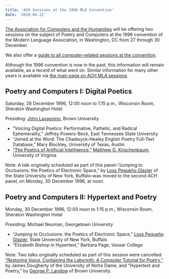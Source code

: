 ```yaml
---
title: 'ACH Sessions at the 1996 MLA Convention'
date: '2010-04-22'
---
```

[The Association for Computers and the Humanities](/) will be offering two sessions on the subject of Poetry and Computers at the 1996 convention of the Modern Language Association, in Washington, DC from 27 through 30 December.

We also offer a [guide to all computer-related sessions at the convention](?q=node/53).

Although the 1996 convention is now in the past, this information will remain available, as a record of what went on. Similar information for many other years is available via [the main page on ACH MLA sessions](?q=node/25).

Poetry and Computers I: Digital Poetics
---------------------------------------

Saturday, 28 December 1996, 12:00 noon to 1:15 p.m., Wisconsin Room, Sheraton Washington Hotel

Presiding: [John Lavagnino](http://www.stg.brown.edu/~lav), Brown University

- “Voicing Digital Poetics: Performative, Pathetic, and Radical Ephemerality,” Jeffrey Powers-Beck, East Tennessee State University
- “Joined at the Word: The Chadwyck-Healey English Poetry Full-Text Database,” Mary Blockley, University of Texas, Austin
- [“The Poetics of Artificial Intelligence,”](http://www.engl.virginia.edu/~mgk3k/papers/poetics_ai.html) [Matthew G. Kirschenbaum](http://faraday.clas.virginia.edu/~mgk3k/home.html), University of Virginia

Note: A talk originally scheduled as part of this panel–“Jumping to Occlusions: the Poetics of Electronic Space,” by [Loss Pequeño Glazier](http://wings.buffalo.edu/epc/authors/glazier) of the State University of New York, Buffalo–was moved to the second ACH panel, on Monday, 30 December 1996, at noon.

Poetry and Computers II: Hypertext and Poetry
---------------------------------------------

Monday, 30 December 1996, 12:00 noon to 1:15 p.m., Wisconsin Room, Sheraton Washington Hotel

Presiding: Michael Neuman, Georgetown University

- “Jumping to Occlusions: the Poetics of Electronic Space,” [Loss Pequeño Glazier](http://wings.buffalo.edu/epc/authors/glazier), State University of New York, Buffalo
- “Elizabeth Bishop in Hypertext,” Barbara Page, Vassar College

Note: Two talks originally scheduled as part of this session were cancelled: [“Restoring Voice, Containing the Labyrinth: A Computer Tutorial for Poetry,”](dougherty.html) by James Dougherty of the University of Notre Dame, and “Hypertext and Poetry,” by [George P. Landow](http://www.stg.brown.edu/projects/hypertext/landow/cv/landow_ov.html) of Brown University.